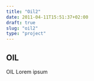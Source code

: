 ```yaml
---
title: "Oil2"
date: 2011-04-11T15:51:37+02:00
draft: true
slug: "oil2"
type: "project"
---
```

## OIL
OIL Lorem ipsum
